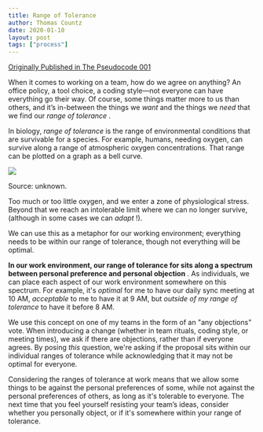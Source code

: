 ```yaml
---
title: Range of Tolerance
author: Thomas Countz
date: 2020-01-10
layout: post
tags: ["process"]
---
```


[Originally Published in The Pseudocode 001](https://thepseudocode.com/001/range-of-tolerance)

When it comes to working on a team, how do we agree on anything? An office policy, a tool choice, a coding style—not everyone can have everything go their way. Of course, some things matter more to us than others, and it’s in-between the things we _want_ and the things we _need_ that we find our _range of tolerance_ .  

In biology, _range of tolerance_ is the range of environmental conditions that are survivable for a species. For example, humans, needing oxygen, can survive along a range of atmospheric oxygen concentrations. That range can be plotted on a graph as a bell curve.  

![](/assets/images/range-of-tolerance.png)

<p class="text-small">Source: unknown.</p>
  
Too much or too little oxygen, and we enter a zone of physiological stress. Beyond that we reach an intolerable limit where we can no longer survive, (although in some cases we can _adapt_ !).  

We can use this as a metaphor for our working environment; everything needs to be within our range of tolerance, though not everything will be optimal.  

**In our work environment, our range of tolerance for sits along a spectrum between personal preference and personal objection** . As individuals, we can place each aspect of our work environment somewhere on this spectrum. For example, it's _optimal_ for me to have our daily sync meeting at 10 AM, _acceptable_ to me to have it at 9 AM, but _outside of my range of tolerance_ to have it before 8 AM.  

We use this concept on one of my teams in the form of an "any objections" vote. When introducing a change (whether in team rituals, coding style, or meeting times), we ask if there are objections, rather than if everyone agrees. By posing _this_ question, we're asking if the proposal sits within our individual ranges of tolerance while acknowledging that it may not be optimal for everyone.  

Considering the ranges of tolerance at work means that we allow some things to be against the personal preferences of some, while not against the personal preferences of others, as long as it's tolerable to everyone. The next time that you feel yourself resisting your team’s ideas, consider whether you personally object, or if it's somewhere within your range of tolerance.

